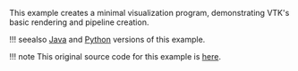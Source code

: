 This example creates a minimal visualization program, demonstrating VTK's basic rendering and pipeline creation.

!!! seealso
    [Java](/Java) and [Python](/Python) versions of this example.

!!! note
    This original source code for this example is [here](https://gitlab.kitware.com/vtk/vtk/blob/73465690278158b9e89661cd6aed26bead781378/Examples/Rendering/Cxx/Cylinder.cxx).
